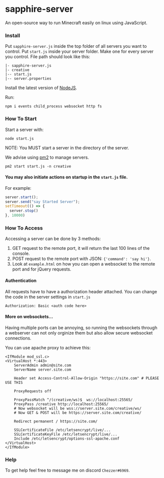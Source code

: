 # sapphire-server
An open-source way to run Minecraft easily on linux using JavaScript.

### Install
Put `sapphire-server.js` inside the top folder of all servers you want to control.
Put `start.js` inside your server folder. Make one for every server you control.
File path should look like this:
```
|- sapphire-server.js
|- creative
|-- start.js
|-- server.properties
```
Install the latest version of [NodeJS](https://nodejs.org/en/).

Run:
```
npm i events child_process websocket http fs
```

### How To Start
Start a server with:
```
node start.js
```
NOTE: You MUST start a server in the directory of the server.

We advise using [pm2](https://pm2.keymetrics.io/) to manage servers.
```
pm2 start start.js -n creative
```

#### You may also initiate actions on startup in the `start.js` file.
For example:
```js
server.start();
server.send("say Started Server");
setTimeout(() => {
  server.stop()
}, 10000)
```

### How To Access
Accessing a server can be done by 3 methods:
1. GET request to the remote port, it will return the last 100 lines of the console.
2. POST request to the remote port with JSON: `{'command': 'say hi'}`.
3. Look at `example.html` on how you can open a websocket to the remote port and for jQuery requests.

#### Authentication
All requests have to have a authorization header attached. You can change the code in the server settings in `start.js`
```
Authorization: Basic <auth code here>
```

#### More on websockets...
Having multiple ports can be annoying, so running the websockets through a webserver can not only orginize them but also allow secure websocket connections.

You can use apache proxy to achieve this:
```
<IfModule mod_ssl.c>
<VirtualHost *:443>
    ServerAdmin admin@site.com
    ServerName server.site.com

    Header set Access-Control-Allow-Origin "https://site.com" # PLEASE USE THIS

    ProxyRequests off

    ProxyPassMatch ^/(creative/ws)$  ws://localhost:25565/
    ProxyPass /creative http://localhost:25565/
    # Now websocket will be wss://server.site.com/creative/ws/
    # Now GET & POST will be https://server.site.com/creative/

    Redirect permanent / https://site.com/

    SSLCertificateFile /etc/letsencrypt/live/...
    SSLCertificateKeyFile /etc/letsencrypt/live/...
    Include /etc/letsencrypt/options-ssl-apache.conf
</VirtualHost>
</IfModule>
```

### Help
To get help feel free to message me on discord `Chezzer#6969`.
